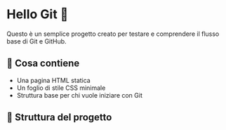 # Hello Git 👋

Questo è un semplice progetto creato per testare e comprendere il flusso base di Git e GitHub.

## 🚀 Cosa contiene

- Una pagina HTML statica
- Un foglio di stile CSS minimale
- Struttura base per chi vuole iniziare con Git

## 📂 Struttura del progetto

